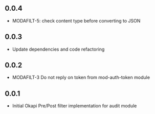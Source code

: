 ## 0.0.4
* MODAFILT-5: check content type before converting to JSON

## 0.0.3
* Update dependencies and code refactoring

## 0.0.2
* MODAFILT-3 Do not reply on token from mod-auth-token module

## 0.0.1
* Initial Okapi Pre/Post filter implementation for audit module
